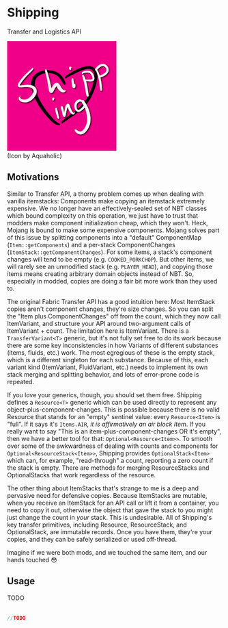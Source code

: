 # Shipping

Transfer and Logistics API

![Mod icon](icon.png)<br>
(Icon by Aquaholic)




## Motivations

Similar to Transfer API, a thorny problem comes up when dealing with vanilla itemstacks: Components make copying an itemstack extremely expensive. We no longer have an effectively-sealed set of NBT classes which bound complexity on this operation, we just have to trust that modders make component initialization cheap, which they won't. Heck, Mojang is bound to make some expensive components. Mojang solves part of this issue by splitting components into a "default" ComponentMap (`Item::getComponents`) and a per-stack ComponentChanges (`ItemStack::getComponentChanges`). For some items, a stack's component changes will tend to be empty (e.g. `COOKED_PORKCHOP`). But other items, we will rarely see an unmodified stack (e.g. `PLAYER_HEAD`), and copying those items means creating arbitrary domain objects instead of NBT. So, especially in modded, copies are doing a fair bit more work than they used to.


The original Fabric Transfer API has a good intuition here: Most ItemStack copies aren't component changes, they're size changes. So you can split the "Item plus ComponentChanges" off from the count, which they now call ItemVariant, and structure your API around two-argument calls of ItemVariant + count. The limitation here is ItemVariant. There is a `TransferVariant<T>` generic, but it's not fully set free to do its work because there are some key inconsistencies in how Variants of different substances (items, fluids, etc.) work. The most egregious of these is the empty stack, which is a different singleton for each substance. Because of this, each variant kind (ItemVariant, FluidVariant, etc.) needs to implement its own stack merging and splitting behavior, and lots of error-prone code is repeated.


If you love your generics, though, you should set them free. Shipping defines a `Resource<T>` generic which can be used directly to represent any object-plus-component-changes. This is possible because there is no valid Resource that stands for an "empty" sentinel value: every `Resource<Item>` is "full". If it says it's `Items.AIR`, *it is affirmatively an air block Item*. If you really want to say "This is an item-plus-component-changes OR it's empty", then we have a better tool for that: `Optional<Resource<Item>>`. To smooth over some of the awkwardness of dealing with counts and components for `Optional<ResourceStack<Item>>`, Shipping provides `OptionalStack<Item>` which can, for example, "read-through" a count, reporting a zero count if the stack is empty. There are methods for merging ResourceStacks and OptionalStacks that work regardless of the resource.


The other thing about ItemStacks that's strange to me is a deep and pervasive need for defensive copies. Because ItemStacks are mutable, when you receive an ItemStack for an API call or lift it from a container, you need to copy it out, otherwise the object that gave the stack to you might just change the count in *your* stack. This is undesirable. All of Shipping's key transfer primitives, including Resource, ResourceStack, and OptionalStack, are immutable records. Once you have them, they're your copies, and they can be safely serialized or used off-thread.


Imagine if we were both mods, and we touched the same item, and our hands touched 😳


## Usage

TODO

```java

//TODO

```
